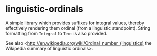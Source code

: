 # linguistic-ordinals

A simple library which provides suffixes for integral values, thereby effectively rendering them ordinal (from a linguistic standpoint). String formatting from `Integral` to `Text` is also provided.

See also <http://en.wikipedia.org/wiki/Ordinal_number_(linguistics) the Wikipedia summary of linguistic ordinals>.
